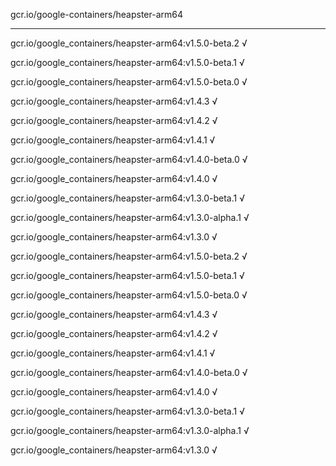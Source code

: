 gcr.io/google-containers/heapster-arm64 

----
gcr.io/google_containers/heapster-arm64:v1.5.0-beta.2 √

gcr.io/google_containers/heapster-arm64:v1.5.0-beta.1 √

gcr.io/google_containers/heapster-arm64:v1.5.0-beta.0 √

gcr.io/google_containers/heapster-arm64:v1.4.3 √

gcr.io/google_containers/heapster-arm64:v1.4.2 √

gcr.io/google_containers/heapster-arm64:v1.4.1 √

gcr.io/google_containers/heapster-arm64:v1.4.0-beta.0 √

gcr.io/google_containers/heapster-arm64:v1.4.0 √

gcr.io/google_containers/heapster-arm64:v1.3.0-beta.1 √

gcr.io/google_containers/heapster-arm64:v1.3.0-alpha.1 √

gcr.io/google_containers/heapster-arm64:v1.3.0 √

gcr.io/google_containers/heapster-arm64:v1.5.0-beta.2 √

gcr.io/google_containers/heapster-arm64:v1.5.0-beta.1 √

gcr.io/google_containers/heapster-arm64:v1.5.0-beta.0 √

gcr.io/google_containers/heapster-arm64:v1.4.3 √

gcr.io/google_containers/heapster-arm64:v1.4.2 √

gcr.io/google_containers/heapster-arm64:v1.4.1 √

gcr.io/google_containers/heapster-arm64:v1.4.0-beta.0 √

gcr.io/google_containers/heapster-arm64:v1.4.0 √

gcr.io/google_containers/heapster-arm64:v1.3.0-beta.1 √

gcr.io/google_containers/heapster-arm64:v1.3.0-alpha.1 √

gcr.io/google_containers/heapster-arm64:v1.3.0 √

